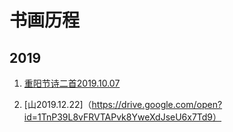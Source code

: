 # 书画历程
 
## 2019

1. [重阳节诗二首2019.10.07](https://drive.google.com/open?id=10X1Ec2BUQIL6qu9VVnVpJdexuFAVoYbU)

1. [山2019.12.22]（https://drive.google.com/open?id=1TnP39L8vFRVTAPvk8YweXdJseU6x7Td9）
